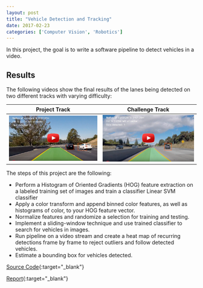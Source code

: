 ```yaml
---
layout: post
title: "Vehicle Detection and Tracking"
date: 2017-02-23
categories: ['Computer Vision', 'Robotics']
---
```


In this project, the goal is to write a software pipeline to detect vehicles in a video.  

## Results

The following videos show the final results of the lanes being detected on two different tracks with varying difficulty:

Project Track                 |Challenge Track                                   
:----------------------------:|:-----------------------------:
[![Track 1](/img/project_track_dt.png)](https://youtu.be/x8kqF5M8idc) | [![Track 2](/img/challenge_track_dt.png)](https://youtu.be/MnQ2CQFppB4) 


The steps of this project are the following:

* Perform a Histogram of Oriented Gradients (HOG) feature extraction on a labeled training set of images and train a classifier Linear SVM classifier
* Apply a color transform and append binned color features, as well as histograms of color, to your HOG feature vector. 
* Normalize features and randomize a selection for training and testing.
* Implement a sliding-window technique and use trained classifier to search for vehicles in images.
* Run pipeline on a video stream and create a heat map of recurring detections frame by frame to reject outliers and follow detected vehicles.
* Estimate a bounding box for vehicles detected.

[Source Code](https://github.com/srikanthpagadala/udacity/tree/master/Self-Driving%20Car%20Engineer%20Nanodegree/VehicleDetectionTracking-P5){:target="_blank"}

[Report](https://github.com/srikanthpagadala/udacity/blob/master/Self-Driving%20Car%20Engineer%20Nanodegree/VehicleDetectionTracking-P5/README.md){:target="_blank"}



